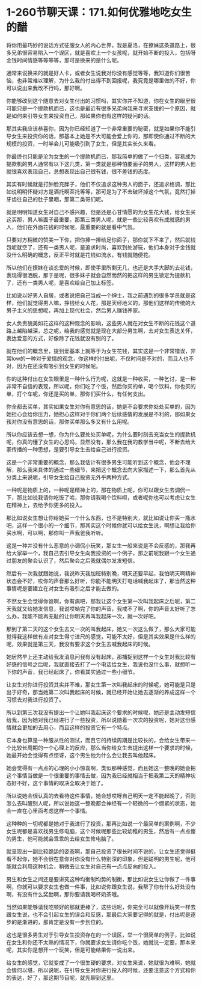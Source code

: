 # 1-260节聊天课：171.如何优雅地吃女生的醋

将你用最巧妙的说话方式征服女人的内心世界，我是夏洛，在撩妹这条道路上，很多兄弟很容易陷入一个误区，就是喜欢上一个女孩呢，就开始不断的投入，包括呀金钱时间情感等等等等，那可是换来的是什么呢。

通常来说换来的就是好人卡，或者女生说我对你没有感觉等等，我知道你们很苦恼，也非常难以理解，为什么我的付出得不到回报呢，我究竟是哪里做的不好，你可以说出来我改不行吗，那好啊。

你能够改到这个随意去对女生付出的习惯吗，其实你并不知道，你在女生的眼里很可能只是一个提款机而已，这也是最近有很多兄弟向我来寻求支援的一个原因，就是如何来引导女生来投资自己，那如果你也有这样的疑问的话。

那其实我应该恭喜你，因为你已经知道了一个非常重要的秘密，就是如果你不能引导女生来投资你的话，那基本上她是不大可能会爱上你的，那即使你通过不断的大规模的投资，一时半会儿可能吸引到了女生，但是其实长久来看。

你最终也只能是沦为女生的一个提款机而已，那我简单的做了一个归类，容易成为提款机的男人通常有以下这几类，第一类就是那种怕要面子的男人，这样的男人他就很喜欢表现自己，总想表现出自己很有钱，很不差钱的态度。

其实有时候就是打肿脸充胖子，他们不仅追求这种男人的面子，还追求格调，那比如说明明怀疑对方是酒托啊茶托等等，那可是为了不去破坏掉这个气氛，竟然打掉牙齿往自己的肚子里咽，那第二类哥们呢。

就是明明知道女生对自己不感兴趣，但是还是心甘情愿的为女生花大钱，给女生买这买那，男人嘛面子最重要，那第三类男人呢，就是一些比较喜欢有成就感的男人，他们在外面花钱的时候呢，最重要的就是看中气氛。

只要对方稍微的赞美一下你，把你捧一捧给足你面子，那你就下不来了，然后就钱包呢就空了，还有一类男人呢，是追求时尚，喜欢到处游玩，他们本身对于金钱就没什么明确的概念，反正平时就是花钱如流水，有钱就随便花。

所以他们在撩妹在谈恋爱的时候，即使手里所剩无几，也还是大手大脚的去花钱，表现得很洒脱，那于是呢，很多妹子就会自然而然的把这样的男生锁定为提款机了，还有一类男人呢，是喜欢给自己加上标签。

比如说以好男人自居，或者说把自己当成一个绅士，我之前遇到的很多学员就是这样，他们就觉得男人嘛，挣钱给女人花，那是天经地义的，那他们这样的传统的大男子主义的思想呢，再加上现代社会，然后男人赚钱养家。

女人负责貌美如花这样的这种观念的影响，这些男人就在对女生不断的花钱这个道路上越陷越深，总之呢，给我的感觉就是现在大部分男生啊，去对女生表达关怀，表达爱意的方式，好像除了花钱就没有别的了。

就在他们的概念里，提到爱基本上就等于为女生花钱，其实这是一个非常错误，非常low的一种对于爱情的观念，你这样的付出呢，不仅时间是不对的，而且人也不对，因为在还没有吸引到女生的时候呢。

你的这种付出在女生眼里是一种什么行为呢，这就是一种收买，一种乞讨，是一种非常不自信的表现，所以呢，你们吃了个饭，然后你买的单，喝个饮料，你也买的单，打个车呢，你还是买的单，那你们买什么，有任何支出。

你全都去买单，其实如果女生对你有意思的话，她是不会要求你处处买单的，因为她担心会给你压力，她担心这样对于你们两个后续感情的发展是不利的，那如果女孩对你没有意思的话，那你买单那么多又有什么用呢。

所以你应该去想一想，你为什么要处处买单呢，为什么要时刻去充当女生的提款机呢，你真的懂了女生的心思吗，显然没有，那么我在我的教学当中呢，不断去给大家传播的一种思想，是要引导女生去给自己进行投资。

这是一个非常重要的概念，那么我估计有很多男生可能听到这个概念，他会不理解，那么我来具体的通过一些细节，来把这个概念去向大家描述一下，那么首先从分类上来说呢，引导女生给自己投资无外乎两种方式。

一种呢是物质上的，一种呢是精神上的，那在物质上呢，你可以跟女生去调侃一下，那比如说我请你吃饭了哈，那你请我喝个饮料呗，或者呢你也可以考虑让女生在精神上，去给予你更多的投入。

那比如说女生想让你给她买一个什么东西，也不是特别大，就比如说让你买一瓶水吧，这样一个很小的一个细节，那其实这个时候你就可以给女生说，啊想让我给你买水啊，可以啊，那你叫一声我爸我听听。

这是一种并没有什么恶意的小调侃小玩笑，那女生一般来说是不会反感的，那我再给大家举一个，我自己去引导女生向我投资的一个例子，那之前呢我跟一个女生通过朋友的聚会认识了，然后聚会之后我就偶尔发发短信。

然后有一次我就跟她说，我说昨天我加班特别晚，明天还要早起，我怕明天啊精神状态会不好，哎你的声音那么好听，你能不能明天打电话喊我起床了，那当然这种事情呢是要建立在对女生有吸引之后才能去做的。

不然女生会觉得你谁啊，你有病吧，那我让这个女生第一次叫我起床之后呢，第二天我就又给她发信息，我说哎呦完了你的声音，我戒不了啊，你的声音太好听了怎么办，我能不能再无耻的让你明天再叫我起床一次，就一次好吧。

那到了第二天的这个女生去又一次的叫我起床，她又一次这么做了，那么大家可能觉得我这样做有点对女生得寸进尺的感觉，可能不太好，但是其实效果是什么样的呢，效果就是第三天，我没有要求这个女生去喊我起床的时候。

她居然早上还主动给我发消息问我有没有起床，那捕捉到这样一个女生对我比较有好感的信号之后呢，我就直接去打了一个电话给女生，我说也没什么事，就想听一下你的声音，我已经起床了，你看其实通过一些小细节。

让女生对你进行投资其实并不难，那女生第一次叫我起床的时候呢，她可能是只是出于好奇，那当她第二次叫我起床的时候，就已经开始让她去逐渐的养成这样一个习惯去对我进行投资了。

所以到第三次我没有提出一个让她叫我起床这个要求的时候呢，她还是主动发短信给我，因为她对我已经进行了一些投资，所以说随着一次次的投资呢，她对这份感情就会更加的去用心，而且这样的投资它有一个特点。

它本身也算是一种服从性的测试，而且它的持续周期是比较长的，会给女生带来一个比较长周期的一个心理上的反应，那么当你给女生去提出这样一个要求的时候，她最开始会觉得有点惊讶，这个男生他为什么会让我去叫他起床。

她会觉得有一点点的心理的小小惊喜啊，类似那种感觉，而且她这一整晚的她会把这个事情当做是一个很重要的事情去做，因为我已经就相当于把我第二天的精神状态好不好，这个事情的取决全取决于她了。

所以说她会很认真的去看待这件事情，她会想哎呀自己明天一定不能起晚了，否则怎么去叫醒别人呢，所以说她这一整晚都会神经有一个轻微的一个绷紧的状态，她会一直在心里面考虑这样一个事情。

这种种的一切呢都是她对于我进行了投资，那再比如说一个最简单的案例啊，不少女生呢都是喜欢找男生修电脑，这个时候呢那些比较幼稚的男生，然后有一点点傻的男生，他可能就会乖乖的去给女生修电脑了。

就呈现出一副比较跪舔的姿态啊，那自己投资了很长时间不说的，让女生还觉得挺看不起你，她不会很在意你对你没有什么特别深的印象，但是聪明的男生呢，他可能就会利用这种机会，稍微去让女生对自己有一点点反向的投入。

男生和女生之间还是要讲究这种均衡制均势的制衡，那比如说女生让你做了一件事啊，你就可以要求女生也做一件事，比如说你跟女生说，我帮了你有什么好处没有啊，有没有什么奖励啊，那你要请我喝杯奶茶哦。

当然如果能够请我吃顿好的那就更棒了，这些话呢，你完全可以就像开玩笑一样去跟女生说，也不会引起女生的误会和反感，那最后大家要记得的就是，付出呢是逐步的是渐进的，那肯定是没有一步到位的。

这也是很多男生对于引导女生投资存在的一个误区，举一个很简单的例子，比如说在女生和你还不太熟的情况下，你就要求女生请你吃个饭，她就说一定要，那本来呢，其实你是想开一个玩笑，但是可能结果你一说出来。

给女生的感觉，它就变成了一个很生硬的要求，对女生来说，她就很为难啊，她就会情何以堪，所以说呢，在引导女生对你进行投入的时候，还要注意这个方式和你的表达，好了，那这期节目呢，就先聊到这里。

